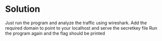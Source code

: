 # Solution

Just run the program and analyze the traffic using wireshark. Add the required domain to point to your localhost and serve the secretkey file
Run the program again and the flag should be printed
